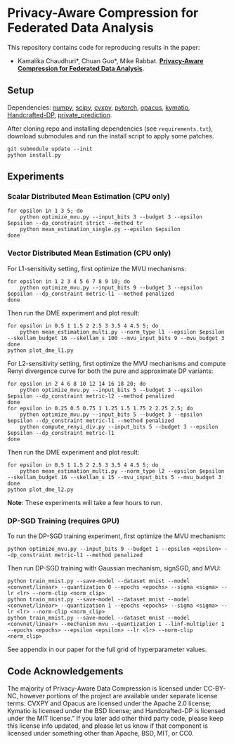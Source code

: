 # Privacy-Aware Compression for Federated Data Analysis

This repository contains code for reproducing results in the paper:
- Kamalika Chaudhuri*, Chuan Guo*, Mike Rabbat. **[Privacy-Aware Compression for Federated Data Analysis](https://arxiv.org/abs/2203.08134)**.

## Setup

Dependencies: [numpy](https://numpy.org/), [scipy](https://scipy.org/), [cvxpy](https://www.cvxpy.org/), [pytorch](https://pytorch.org/), [opacus](https://github.com/pytorch/opacus), [kymatio](https://github.com/kymatio/kymatio), [Handcrafted-DP](https://github.com/ftramer/Handcrafted-DP), [private_prediction](https://github.com/facebookresearch/private_prediction).

After cloning repo and installing dependencies (see `requirements.txt`), download submodules and run the install script to apply some patches.
```
git submodule update --init
python install.py
```

## Experiments

### Scalar Distributed Mean Estimation (CPU only)

```
for epsilon in 1 3 5; do
    python optimize_mvu.py --input_bits 3 --budget 3 --epsilon $epsilon --dp_constraint strict --method tr
    python mean_estimation_single.py --epsilon $epsilon
done
```

### Vector Distributed Mean Estimation (CPU only)

For L1-sensitivity setting, first optimize the MVU mechanisms:
```
for epsilon in 1 2 3 4 5 6 7 8 9 10; do
    python optimize_mvu.py --input_bits 9 --budget 3 --epsilon $epsilon --dp_constraint metric-l1 --method penalized
done
```
Then run the DME experiment and plot result:
```
for epsilon in 0.5 1 1.5 2 2.5 3 3.5 4 4.5 5; do
    python mean_estimation_multi.py --norm_type l1 --epsilon $epsilon --skellam_budget 16 --skellam_s 100 --mvu_input_bits 9 --mvu_budget 3
done
python plot_dme_l1.py
```

For L2-sensitivity setting, first optimize the MVU mechanisms and compute Renyi divergence curve for both the pure and approximate DP variants:
```
for epsilon in 2 4 6 8 10 12 14 16 18 20; do
    python optimize_mvu.py --input_bits 5 --budget 3 --epsilon $epsilon --dp_constraint metric-l2 --method penalized
done
for epsilon in 0.25 0.5 0.75 1 1.25 1.5 1.75 2 2.25 2.5; do
    python optimize_mvu.py --input_bits 5 --budget 3 --epsilon $epsilon --dp_constraint metric-l1 --method penalized
    python compute_renyi_div.py --input_bits 5 --budget 3 --epsilon $epsilon --dp_constraint metric-l1
done
```
Then run the DME experiment and plot result:
```
for epsilon in 0.5 1 1.5 2 2.5 3 3.5 4 4.5 5; do
    python mean_estimation_multi.py --norm_type l2 --epsilon $epsilon --skellam_budget 16 --skellam_s 15 --mvu_input_bits 5 --mvu_budget 3
done
python plot_dme_l2.py
```

**Note**: These experiments will take a few hours to run.

### DP-SGD Training (requires GPU)


To run the DP-SGD training experiment, first optimize the MVU mechanism:
```
python optimize_mvu.py --input_bits 9 --budget 1 --epsilon <epsilon> --dp_constraint metric-l1 --method penalized
```
Then run DP-SGD training with Gaussian mechanism, signSGD, and MVU:
```
python train_mnist.py --save-model --dataset mnist --model <convnet/linear> --quantization 0 --epochs <epochs> --sigma <sigma> --lr <lr> --norm-clip <norm_clip>
python train_mnist.py --save-model --dataset mnist --model <convnet/linear> --quantization 1 --epochs <epochs> --sigma <sigma> --lr <lr> --norm-clip <norm_clip>
python train_mnist.py --save-model --dataset mnist --model <convnet/linear> --mechanism mvu --quantization 1 --linf-multiplier 1 --epochs <epochs> --epsilon <epsilon> --lr <lr> --norm-clip <norm_clip>
```
See appendix in our paper for the full grid of hyperparameter values.

## Code Acknowledgements

The majority of Privacy-Aware Data Compression is licensed under CC-BY-NC, however portions of the project are available under separate license terms: CVXPY and Opacus are licensed under the Apache 2.0 license; Kymatio is licensed under the BSD license; and Handcrafted-DP is licensed under the MIT license.” If you later add other third party code, please keep this license info updated, and please let us know if that component is licensed under something other than Apache, BSD, MIT, or CC0.
